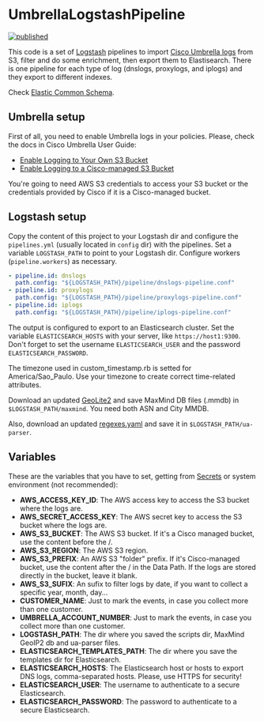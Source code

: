 # UmbrellaLogstashPipeline

[![published](https://static.production.devnetcloud.com/codeexchange/assets/images/devnet-published.svg)](https://developer.cisco.com/codeexchange/github/repo/rafaelsampaio/UmbrellaLogstashPipeline)

This code is a set of [Logstash](https://www.elastic.co/logstash) pipelines to import [Cisco Umbrella logs](https://docs.umbrella.com/deployment-umbrella/docs/log-formats-and-versioning) from S3, filter and do some enrichment, then export them to Elastisearch. There is one pipeline for each type of log (dnslogs, proxylogs, and iplogs) and they export to different indexes.

Check [Elastic Common Schema](https://www.elastic.co/guide/en/ecs/current/ecs-reference.html).

## Umbrella setup

First of all, you need to enable Umbrella logs in your policies. Please, check the docs in Cisco Umbrella User Guide:

- [Enable Logging to Your Own S3 Bucket](https://docs.umbrella.com/deployment-umbrella/docs/setting-up-an-amazon-s3-bucket)
- [Enable Logging to a Cisco-managed S3 Bucket](https://docs.umbrella.com/deployment-umbrella/docs/cisco-managed-s3-bucket)

You're going to need AWS S3 credentials to access your S3 bucket or the credentials provided by Cisco if it is a Cisco-managed bucket.

## Logstash setup

Copy the content of this project to your Logstash dir and configure the `pipelines.yml` (usually located in `config` dir) with the pipelines. Set a variable `LOGSTASH_PATH` to point to your Logstash dir. Configure workers (`pipeline.workers`) as necessary.

```yaml
- pipeline.id: dnslogs
  path.config: "${LOGSTASH_PATH}/pipeline/dnslogs-pipeline.conf"
- pipeline.id: proxylogs
  path.config: "${LOGSTASH_PATH}/pipeline/proxylogs-pipeline.conf"
- pipeline.id: iplogs
  path.config: "${LOGSTASH_PATH}/pipeline/iplogs-pipeline.conf"
```

The output is configured to export to an Elasticsearch cluster. Set the variable `ELASTICSEARCH_HOSTS` with your server, like `https://host1:9300`. Don't forget to set the username `ELASTICSEARCH_USER` and the password `ELASTICSEARCH_PASSWORD`.

The timezone used in custom_timestamp.rb is setted for America/Sao_Paulo. Use your timezone to create correct time-related attributes.

Download an updated [GeoLite2](https://dev.maxmind.com/geoip/geoip2/geolite2/) and save MaxMind DB files (.mmdb) in `$LOGSTASH_PATH/maxmind`. You need both ASN and City MMDB.

Also, download an updated [regexes.yaml](https://github.com/ua-parser/uap-core) and save it in `$LOGSTASH_PATH/ua-parser`.

## Variables

These are the variables that you have to set, getting from [Secrets](https://www.elastic.co/guide/en/logstash/current/keystore.html) or system environment (not recommended):

- **AWS_ACCESS_KEY_ID**: The AWS access key to access the S3 bucket where the logs are.
- **AWS_SECRET_ACCESS_KEY**: The AWS secret key to access the S3 bucket where the logs are.
- **AWS_S3_BUCKET**: The AWS S3 bucket. If it's a Cisco managed bucket, use the content before the /.
- **AWS_S3_REGION**: The AWS S3 region.
- **AWS_S3_PREFIX**: An AWS S3 "folder" prefix. If it's Cisco-managed bucket, use the content after the / in the Data Path. If the logs are stored directly in the bucket, leave it blank.
- **AWS_S3_SUFIX**: An sufix to filter logs by date, if you want to collect a specific year, month, day...
- **CUSTOMER_NAME**: Just to mark the events, in case you collect more than one customer.
- **UMBRELLA_ACCOUNT_NUMBER**: Just to mark the events, in case you collect more than one customer.
- **LOGSTASH_PATH**: The dir where you saved the scripts dir, MaxMind GeoIP2 db and ua-parser files.
- **ELASTICSEARCH_TEMPLATES_PATH**: The dir where you save the templates dir for Elasticsearch.
- **ELASTICSEARCH_HOSTS**: The Elasticsearch host or hosts to export DNS logs, comma-separated hosts. Please, use HTTPS for security!
- **ELASTICSEARCH_USER**: The username to authenticate to a secure Elasticsearch.
- **ELASTICSEARCH_PASSWORD**: The password to authenticate to a secure Elasticsearch.
